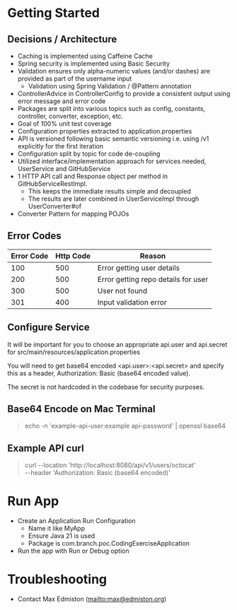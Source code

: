 # Getting Started

## Decisions / Architecture

* Caching is implemented using Caffeine Cache
* Spring security is implemented using Basic Security
* Validation ensures only alpha-numeric values (and/or dashes) are provided as part of the username input
  * Validation using Spring Validation / @Pattern annotation
* ControllerAdvice in ControllerConfig to provide a consistent output using error message and error code
* Packages are split into various topics such as config, constants, controller, converter, exception, etc.
* Goal of 100% unit test coverage
* Configuration properties extracted to application.properties
* API is versioned following basic semantic versioning i.e. using /v1 explicitly for the first iteration
* Configuration split by topic for code de-coupling
* Utilized interface/implementation approach for services needed, UserService and GitHubService
* 1 HTTP API call and Response object per method in GitHubServiceRestImpl. 
  * This keeps the immediate results simple and decoupled
  * The results are later combined in UserServiceImpl through UserConverter#of
* Converter Pattern for mapping POJOs

## Error Codes
| Error Code | Http Code | Reason                              |
|------------|-----------|-------------------------------------|
| 100        | 500       | Error getting user details          |
| 200        | 500       | Error getting repo details for user |
| 300        | 500       | User not found                      |
| 301        | 400       | Input validation error              |

## Configure Service

It will be important for you to choose an appropriate api.user and api.secret for src/main/resources/application.properties

You will need to get base64 encoded <api.user>:<api.secret> and specify this as a header, 
Authorization: Basic (base64 encoded value).

The secret is not hardcoded in the codebase for security purposes.

## Base64 Encode on Mac Terminal

> echo -n 'example-api-user:example api-password' | openssl base64

## Example API curl

> curl --location 'http://localhost:8080/api/v1/users/octocat' \
--header 'Authorization: Basic (base64 encoded)'

# Run App
* Create an Application Run Configuration
  * Name it like MyApp
  * Ensure Java 21 is used
  * Package is com.branch.poc.CodingExerciseApplication
* Run the app with Run or Debug option

# Troubleshooting
* Contact Max Edmiston (<mailto:max@edmiston.org>)

